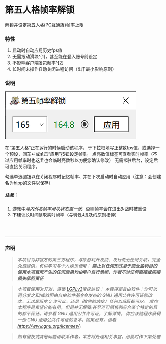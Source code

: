 # 第五人格帧率解锁
解锁并设定第五人格(PC互通版)帧率上限

### 特性
1. 启动时自动应用历史fps值
2. 无需拨动滑块^[1]，甚至能在登入账号前设定
3. 不影响客户端发包频率^[2]
4. 长时间未操作自动关闭进程访问（出于最小影响原则）

### 说明

![ui](img/ui.png)

在“第五人格”正在运行的时候启动该程序，
于下拉框填写正整数fps值，或选择一个预设，回车↵或单击“应用”按钮设定帧率。
点亮数值标签可查看实时帧率（不过应用帧率时也这里也会临时亮数秒以方便您确认修改）
无需常驻后台，设定后可直接关闭程序。

勾选单选圆钮以在关闭程序时记忆帧率、并在下次启动时自动应用（注意：会创建名为hipp的文件以保存）

##### 注意：
1. 游戏中*局内外高帧率滑块状态需一致*，否则帧率会在进出对战时被重设
2. 不建议长时间读取实时帧率（与特性4提及的原则相悖）

<br><br>

---
### 声明
> *本项目为非官方的第三方程序，与原游戏开发商、发行商无任何关联，完全免费提供，仅供学习与个人娱乐使用：*
    ***禁止以任何形式用于商业盈利目的***
    ***使用本项目所产生的任何后果均由用户自行承担，作者不对任何直接或间接损失承担责任***

> *本项目使用Qt开发，遵循 [LGPLv3](https://www.gnu.org/licenses/lgpl-3.0.html)授权协议：*
    *本程序是自由软件：你可以再分发之和/或依照由自由软件基金会发布的 GNU 通用公共许可证修改之，无论是版本 3 许可证，还是（按你的决定）任何以后版都可以。*
    *发布本程序是希望它能有用，但是并无保障;甚至连可销售和符合某个特定的目的都不保证。请参看 GNU 通用公共许可证，了解详情。*
    *你应该随程序获得一份 GNU 通用公共许可证的复本。如果没有，请看 <https://www.gnu.org/licenses/>。*

> *如有侵权或其他问题请联系作者，本方将处理相关事宜，必要时作下架处理*

[^1]: [社区发现的一种解锁帧率的方式](https://www.bilibili.com/video/BV1ccGhzTEK7)
[^2]: [上述方式被注意到的的缺点](https://www.bilibili.com/video/BV1FVVRzgER7)
